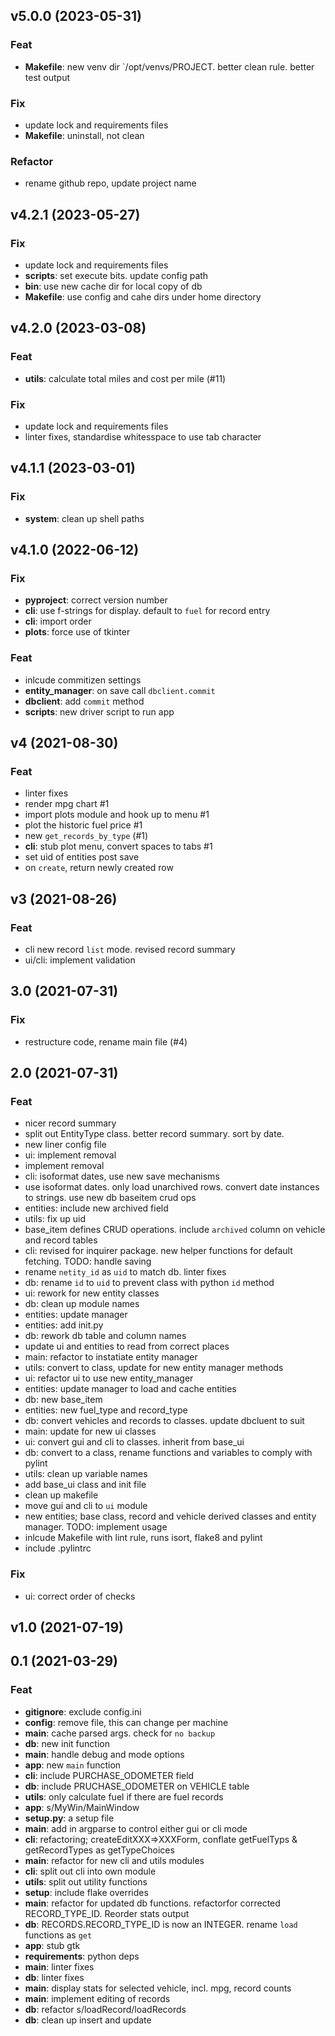 ## v5.0.0 (2023-05-31)

### Feat

- **Makefile**: new venv dir `/opt/venvs/PROJECT. better clean rule. better test output

### Fix

- update lock and requirements files
- **Makefile**: uninstall, not clean

### Refactor

- rename github repo, update project name

## v4.2.1 (2023-05-27)

### Fix

- update lock and requirements files
- **scripts**: set execute bits. update config path
- **bin**: use new cache dir for local copy of db
- **Makefile**: use config and cahe dirs under home directory

## v4.2.0 (2023-03-08)

### Feat

- **utils**: calculate total miles and cost per mile (#11)

### Fix

- update lock and requirements files
- linter fixes, standardise whitesspace to use tab character

## v4.1.1 (2023-03-01)

### Fix

- **system**: clean up shell paths

## v4.1.0 (2022-06-12)

### Fix

- **pyproject**: correct version number
- **cli**: use f-strings for display. default to `fuel` for record entry
- **cli**: import order
- **plots**: force use of tkinter

### Feat

- inlcude commitizen settings
- **entity_manager**: on save call `dbclient.commit`
- **dbclient**: add `commit` method
- **scripts**: new driver script to run app

## v4 (2021-08-30)

### Feat

- linter fixes
- render mpg chart #1
- import plots module and hook up to menu #1
- plot the historic fuel price  #1
- new `get_records_by_type` (#1)
- **cli**: stub plot menu, convert spaces to tabs #1
- set uid of entities post save
- on `create`, return newly created row

## v3 (2021-08-26)

### Feat

- cli new record `list` mode. revised record summary
- ui/cli: implement validation

## 3.0 (2021-07-31)

### Fix

- restructure code, rename main file (#4)

## 2.0 (2021-07-31)

### Feat

- nicer record summary
- split out EntityType class. better record summary. sort by date.
- new liner config file
- ui: implement removal
- implement removal
- cli: isoformat dates, use new save mechanisms
- use isoformat dates. only load unarchived rows. convert date instances to strings. use new db baseitem crud ops
- entities: include new archived field
- utils: fix up uid
- base_item defines CRUD operations. include `archived` column on vehicle and record tables
- cli: revised for inquirer package. new helper functions for default fetching. TODO: handle saving
- rename `netity_id` as `uid` to match db. linter fixes
- db: rename `id` to `uid` to prevent class with python `id` method
- ui: rework for new entity classes
- db: clean up module names
- entities: update manager
- entities: add init.py
- db: rework db table and column names
- update ui and entities to read from correct places
- main: refactor to instatiate entity manager
- utils: convert to class, update for new entity manager methods
- ui: refactor ui to use new entity_manager
- entities: update manager to load and cache entities
- db: new base_item
- entities: new fuel_type and record_type
- db: convert vehicles and records to classes. update dbcluent to suit
- main: update for new ui classes
- ui: convert gui and cli to classes. inherit from base_ui
- db: convert to a class, rename functions and variables to comply with pylint
- utils: clean up variable names
- add base_ui class and init file
- clean up makefile
- move gui and cli to `ui` module
- new entities; base class, record and vehicle derived classes and entity manager. TODO: implement usage
- inlcude Makefile with lint rule, runs isort, flake8 and pylint
- include .pylintrc

### Fix

- ui: correct order of checks

## v1.0 (2021-07-19)

## 0.1 (2021-03-29)

### Feat

- **gitignore**: exclude config.ini
- **config**: remove file, this can change per machine
- **main**: cache parsed args. check for `no backup`
- **db**: new init function
- **main**: handle debug and mode options
- **app**: new `main` function
- **cli**: include PURCHASE_ODOMETER field
- **db**: include PRUCHASE_ODOMETER on VEHICLE table
- **utils**: only calculate fuel if there are fuel records
- **app**: s/MyWin/MainWindow
- **setup.py**: a setup file
- **main**: add in argparse to control either gui or cli mode
- **cli**: refactoring; createEditXXX=>XXXForm, conflate getFuelTyps & getRecordTypes as getTypeChoices
- **main**: refactor for new cli and utils modules
- **cli**: split out cli into own module
- **utils**: split out utility functions
- **setup**: include flake overrides
- **main**: refactor for updated db functions. refactorfor corrected RECORD_TYPE_ID. Reorder stats output
- **db**: RECORDS.RECORD_TYPE_ID is now an INTEGER. rename `load` functions as `get`
- **app**: stub gtk
- **requirements**: python deps
- **main**: linter fixes
- **db**: linter fixes
- **main**: display stats for selected vehicle, incl. mpg, record counts
- **main**: implement editing of records
- **db**: refactor s/loadRecord/loadRecords
- **db**: clean up insert and update
